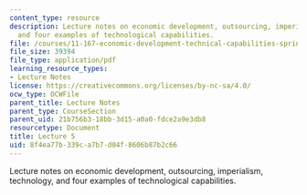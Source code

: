```yaml
---
content_type: resource
description: Lecture notes on economic development, outsourcing, imperialism, technology,
  and four examples of technological capabilities.
file: /courses/11-167-economic-development-technical-capabilities-spring-2004/8f4ea77b339ca7b7d04f8606b87b2c66_lec_5.pdf
file_size: 39394
file_type: application/pdf
learning_resource_types:
- Lecture Notes
license: https://creativecommons.org/licenses/by-nc-sa/4.0/
ocw_type: OCWFile
parent_title: Lecture Notes
parent_type: CourseSection
parent_uid: 21b756b3-18bb-3d15-a0a0-fdce2a9e3db8
resourcetype: Document
title: Lecture 5
uid: 8f4ea77b-339c-a7b7-d04f-8606b87b2c66
---
```

Lecture notes on economic development, outsourcing, imperialism, technology, and four examples of technological capabilities.
